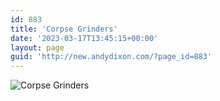 ```yaml
---
id: 883
title: 'Corpse Grinders'
date: '2023-03-17T13:45:15+00:00'
layout: page
guid: 'http://new.andydixon.com/?page_id=883'
---
```


![Corpse Grinders](https://i0.wp.com/assets.g8x2.ldn.idrivee2-23.com/posters/Corpse%20Grinders%2001.jpg?w=1200&ssl=1 "Corpse Grinders")